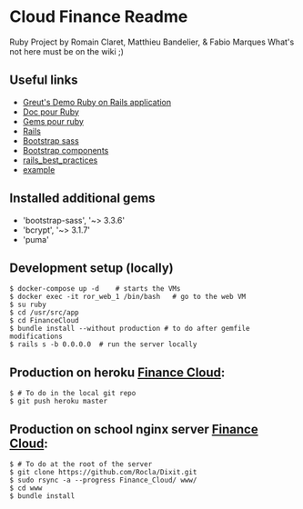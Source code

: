 # Cloud Finance Readme
Ruby Project by Romain Claret, Matthieu Bandelier, \& Fabio Marques
What's not here must be on the wiki ;)

## Useful links
- [Greut's Demo Ruby on Rails application](https://github.com/HE-Arc/demo-rails-application)
- [Doc pour Ruby](http://ruby-doc.org)
- [Gems pour ruby](http://rubygems.org)
- [Rails](http://rubyonrails.org)
- [Bootstrap sass](https://github.com/twbs/bootstrap-sass)
- [Bootstrap components](http://getbootstrap.com/components/)
- [rails_best_practices](https://github.com/railsbp/rails_best_practices)
- [example](example)

## Installed additional gems
- 'bootstrap-sass', '~> 3.3.6'
- 'bcrypt', '~> 3.1.7'
- 'puma'

## Development setup (locally)
    $ docker-compose up -d    # starts the VMs
    $ docker exec -it ror_web_1 /bin/bash   # go to the web VM
    $ su ruby
    $ cd /usr/src/app
    $ cd FinanceCloud
    $ bundle install --without production # to do after gemfile modifications
    $ rails s -b 0.0.0.0  # run the server locally

## Production on heroku [Finance Cloud](https://finance-cloud.herokuapp.com):
    $ # To do in the local git repo
    $ git push heroku master

## Production on school nginx server [Finance Cloud](http://finance.srvz-webapp.he-arc.ch):
    $ # To do at the root of the server
    $ git clone https://github.com/Rocla/Dixit.git
    $ sudo rsync -a --progress Finance_Cloud/ www/
    $ cd www
    $ bundle install
